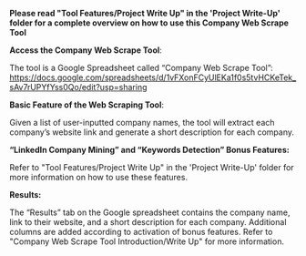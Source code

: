 **Please read "Tool Features/Project Write Up" in the 'Project Write-Up' folder for a complete overview on how to use this Company Web Scrape Tool**

**Access the Company Web Scrape Tool**: 

The tool is a Google Spreadsheet called “Company Web Scrape Tool”: https://docs.google.com/spreadsheets/d/1vFXonFCyUlEKa1f0s5tvHCKeTek_sAv7rUPYfYss0Qo/edit?usp=sharing

**Basic Feature of the Web Scraping Tool**:

Given a list of user-inputted company names, the tool will extract each company’s website link and generate a short description for each company. 

**“LinkedIn Company Mining” and “Keywords Detection” Bonus Features:**

Refer to "Tool Features/Project Write Up" in the 'Project Write-Up' folder for more information on how to use these features.

**Results:**

The “Results” tab on the Google spreadsheet contains the company name, link to their website, and a short description for each company. Additional columns are added according to activation of bonus features. Refer to "Company Web Scrape Tool Introduction/Write Up" for more information. 
